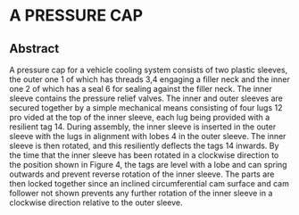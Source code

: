 # A PRESSURE CAP

## Abstract
A pressure cap for a vehicle cooling system consists of two plastic sleeves, the outer one 1 of which has threads 3,4 engaging a filler neck and the inner one 2 of which has a seal 6 for sealing against the filler neck. The inner sleeve contains the pressure relief valves. The inner and outer sleeves are secured together by a simple mechanical means consisting of four lugs 12 pro vided at the top of the inner sleeve, each lug being provided with a resilient tag 14. During assembly, the inner sleeve is inserted in the outer sleeve with the lugs in alignment with lobes 4 in the outer sleeve. The inner sleeve is then rotated, and this resiliently deflects the tags 14 inwards. By the time that the inner sleeve has been rotated in a clockwise direction to the position shown in Figure 4, the tags are level with a lobe and can spring outwards and prevent reverse rotation of the inner sleeve. The parts are then locked together since an inclined circumferential cam surface and cam follower not shown prevents any further rotation of the inner sleeve in a clockwise direction relative to the outer sleeve.